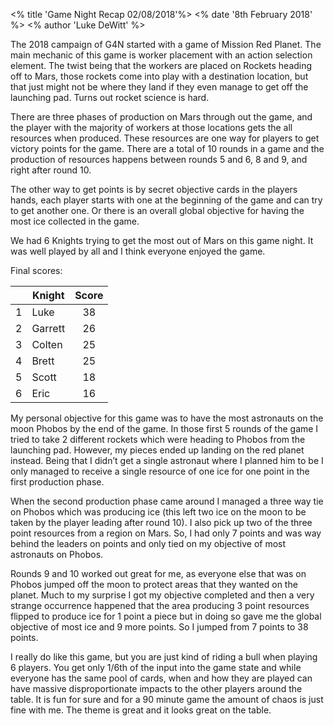 <% title 'Game Night Recap 02/08/2018'%>
<% date '8th February 2018' %>
<% author 'Luke DeWitt' %>

The 2018 campaign of G4N started with a game of Mission Red Planet.  The main mechanic of this game is worker placement with an action selection element.  The twist being that the workers are placed on Rockets heading off to Mars, those rockets come into play with a destination location, but that just might not be where they land if they even manage to get off the launching pad.  Turns out rocket science is hard.

  There are three phases of production on Mars through out the game, and the player with the majority of workers at those locations gets the all resources when produced.  These resources are one way for players to get victory points for the game.  There are a total of 10 rounds in a game and the production of resources happens between rounds 5 and 6, 8 and 9, and right after round 10.

  The other way to get points is by secret objective cards in the players hands, each player starts with one at the beginning of the game and can try to get another one.  Or there is an overall global objective for having the most ice collected in the game.

  We had 6 Knights trying to get the most out of Mars on this game night.  It was well played by all and I think everyone enjoyed the game.

  Final scores:

| | Knight | Score |
| :---: | --- | :---: |
| 1 | Luke | 38 |
| 2 | Garrett | 26 |
| 3 | Colten | 25 |
| 4 | Brett | 25 |
| 5 | Scott | 18 |
| 6 | Eric | 16 |

  My personal objective for this game was to have the most astronauts on the moon Phobos by the end of the game.  In those first 5 rounds of the game I tried to take 2 different rockets which were heading to Phobos from the launching pad.  However, my pieces ended up landing on the red planet instead.  Being that I didn’t get a single astronaut where I planned him to be I only managed to receive a single resource of one ice for one point in the first production phase.

  When the second production phase came around I managed a three way tie on Phobos which was producing ice (this left two ice on the moon to be taken by the player leading after round 10).  I also pick up two of the three point resources from a region on Mars.  So, I had only 7 points and was way behind the leaders on points and only tied on my objective of most astronauts on Phobos.

  Rounds 9 and 10 worked out great for me, as everyone else that was on Phobos jumped off the moon to protect areas that they wanted on the planet.  Much to my surprise I got my objective completed and then a very strange occurrence happened that the area producing 3 point resources flipped to produce ice for 1 point a piece but in doing so gave me the global objective of most ice and 9 more points.  So I jumped from 7 points to 38 points.

  I really do like this game, but you are just kind of riding a bull when
playing 6 players.  You get only 1/6th of the input into the game state and
while everyone has the same pool of cards, when and how they are played can have
massive disproportionate impacts to the other players around the table.  It is
fun for sure and for a 90 minute game the amount of chaos is just fine with me.
The theme is great and it looks great on the table.
